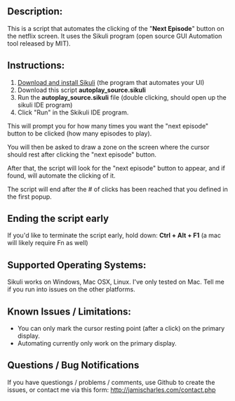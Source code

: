 
## Description:
This is a script that automates the clicking of the "**Next Episode**" button on the netflix screen. It uses the Sikuli program (open source GUI Automation tool released by MIT).

## Instructions:
1. <a href="http://sikuli.org/">Download and install Sikuli</a> (the program that automates your UI)
2. Download this script **autoplay_source.sikuli**  
3. Run the **autoplay_source.sikuli** file (double clicking, should open up the sikuli IDE program)
4. Click "Run" in the Skikuli IDE program.

This will prompt you for how many times you want the "next episode" button to be clicked (how many episodes to play). 

You will then be asked to draw a zone on the screen where the cursor should rest after clicking the "next episode" button.

After that, the script will look for the "next episode" button to appear, and if found, will automate the clicking of it.

The script will end after the # of clicks has been reached that you defined in the first popup.

## Ending the script early
If you'd like to terminate the script early, hold down:
**Ctrl + Alt + F1** (a mac will likely require Fn as well)


## Supported Operating Systems:
Sikuli works on Windows, Mac OSX, Linux. I've only tested on Mac. Tell me if you run into issues on the other platforms.

## Known Issues / Limitations:
- You can only mark the cursor resting point (after a click) on the primary display. 
- Automating currently only work on the primary display.

## Questions / Bug Notifications
If you have questiongs / problems / comments, use Github to create the issues, or contact me via this form:
<a href="http://jamischarles.com/contact.php">http://jamischarles.com/contact.php</a>
